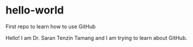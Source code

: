 # hello-world
First repo to learn how to use GitHub

Hello! I am Dr. Saran Tenzin Tamang and I am trying to learn about GitHub.

